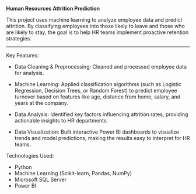 **Human Resources Attrition Prediction**

This project uses machine learning to analyze employee data and predict attrition. By classifying employees into those likely to leave and those who are likely to stay, the goal is to help HR teams implement proactive retention strategies.
***
Key Features:
- Data Cleaning & Preprocessing: Cleaned and processed employee data for analysis.

- Machine Learning: Applied classification algorithms (such as Logistic Regression, Decision Trees, or Random Forest) to predict employee turnover based on features like age, distance from home, salary, and years at the company.
- Data Analysis: Identified key factors influencing attrition rates, providing actionable insights to HR departments.
- Data Visualization: Built interactive Power BI dashboards to visualize trends and model predictions, making the results easy to interpret for HR teams.

Technologies Used: 
- Python
- Machine Learning (Scikit-learn, Pandas, NumPy)
- Microsoft SQL Server
- Power BI
